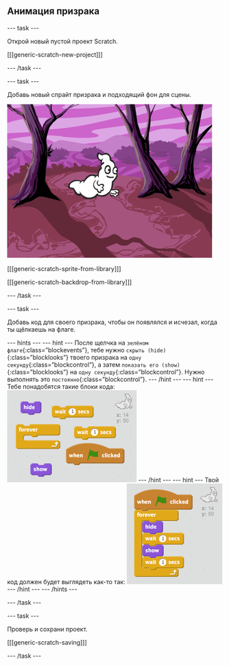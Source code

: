 ## Анимация призрака

\--- task \---

Открой новый пустой проект Scratch.

[[[generic-scratch-new-project]]]

\--- /task \---

\--- task \---

Добавь новый спрайт призрака и подходящий фон для сцены.

![screenshot](images/ghost-ghost.png)

[[[generic-scratch-sprite-from-library]]]

[[[generic-scratch-backdrop-from-library]]]

\--- /task \---

\--- task \---

Добавь код для своего призрака, чтобы он появлялся и исчезал, когда ты щёлкаешь на флаге.

\--- hints \--- \--- hint \--- После щелчка на `зелёном флаге`{:class=”blockevents”}, тебе нужно `скрыть (hide)`{:class=”blocklooks”} твоего призрака на `одну секунду`{:class=”blockcontrol”}, а затем `показать его (show)`{:class=”blocklooks”} на `одну секунду`{:class=”blockcontrol”}. Нужно выполнять это `постоянно`{:class=”blockcontrol”}. \--- /hint \--- \--- hint \--- Тебе понадобятся такие блоки кода: ![screenshot](images/ghost-appear-blocks.png) \--- /hint \--- \--- hint \--- Твой код должен будет выглядеть как-то так: ![screenshot](images/ghost-appear-code.png) \--- /hint \--- \--- /hints \---

\--- /task \---

\--- task \---

Проверь и сохрани проект.

[[[generic-scratch-saving]]]

\--- /task \---